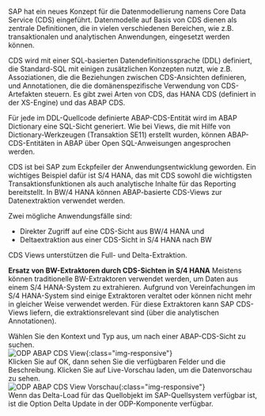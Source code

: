 SAP hat ein neues Konzept für die Datenmodellierung namens Core Data Service (CDS) eingeführt. Datenmodelle auf Basis von CDS dienen als zentrale Definitionen, die in vielen verschiedenen Bereichen, wie z.B. transaktionalen und analytischen Anwendungen, eingesetzt werden können.  

CDS wird mit einer SQL-basierten Datendefinitionssprache (DDL) definiert, die Standard-SQL mit einigen zusätzlichen Konzepten nutzt, wie z.B. Assoziationen, die die Beziehungen zwischen CDS-Ansichten definieren, und Annotationen, die die domänenspezifische Verwendung von CDS-Artefakten steuern. Es gibt zwei Arten von CDS, das HANA CDS (definiert in der XS-Engine) und das ABAP CDS. 

Für jede im DDL-Quellcode definierte ABAP-CDS-Entität wird im ABAP Dictionary eine SQL-Sicht generiert. Wie bei Views, die mit Hilfe von Dictionary-Werkzeugen (Transaktion SE11) erstellt wurden, können ABAP-CDS-Entitäten in ABAP über Open SQL-Anweisungen angesprochen werden. 

CDS ist bei SAP zum Eckpfeiler der Anwendungsentwicklung geworden. Ein wichtiges Beispiel dafür ist S/4 HANA, das mit CDS sowohl die wichtigsten Transaktionsfunktionen als auch analytische Inhalte für das Reporting bereitstellt. In BW/4 HANA können ABAP-basierte CDS-Views zur Datenextraktion verwendet werden.  

Zwei mögliche Anwendungsfälle sind:
- Direkter Zugriff auf eine CDS-Sicht aus BW/4 HANA und 
- Deltaextraktion aus einer CDS-Sicht in S/4 HANA nach BW

CDS Views unterstützen die Full- und Delta-Extraktion. 

**Ersatz von BW-Extraktoren durch CDS-Sichten in S/4 HANA**
Meistens können traditionelle BW-Extraktoren verwendet werden, um Daten aus einem S/4 HANA-System zu extrahieren. Aufgrund von Vereinfachungen im S/4 HANA-System sind einige Extraktoren veraltet oder können nicht mehr in gleicher Weise verwendet werden. Für diese Extraktoren kann SAP CDS-Views liefern, die extraktionsrelevant sind (über die analytischen Annotationen).

Wählen Sie den Kontext und Typ aus, um nach einer ABAP-CDS-Sicht zu suchen. <br/>
![ODP ABAP CDS View](/img/content/odp/odp/odp-component-cds-costcenter-01.png){:class="img-responsive"}
<br/>
Klicken Sie auf OK, dann sehen Sie die verfügbaren Felder und die Beschreibung. Klicken Sie auf Live-Vorschau laden, um die Datenvorschau zu sehen.
<br/>
![ODP ABAP CDS View Vorschau](/img/content/odp/odp/odp-component-cds-costcenter-02-preview.png){:class="img-responsive"}
<br/>
Wenn das Delta-Load für das Quellobjekt im SAP-Quellsystem verfügbar ist, ist die Option Delta Update in der ODP-Komponente verfügbar. 